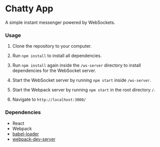 # Chatty App

A simple instant messenger powered by WebSockets.

### Usage

1. Clone the repository to your computer.

2. Run `npm install` to install all dependencies.

3. Run `npm install` again inside the `/ws-server` directory to install dependencies for the WebSocket server.

4. Start the WebSocket server by running `npm start` inside `/ws-server`.

5. Start the Webpack server by running `npm start` in the root directory `/`.

6. Navigate to `http://localhost:3000/`

### Dependencies

- React
- Webpack
- [babel-loader](https://github.com/babel/babel-loader)
- [webpack-dev-server](https://github.com/webpack/webpack-dev-server)
